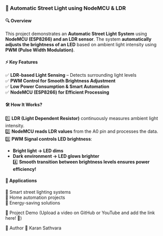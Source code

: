 ### **🚦 Automatic Street Light using NodeMCU & LDR**  

#### **🔍 Overview**  
This project demonstrates an **Automatic Street Light System** using **NodeMCU (ESP8266) and an LDR sensor**. The system **automatically adjusts the brightness of an LED** based on ambient light intensity using **PWM (Pulse Width Modulation)**.  

#### **⚡ Key Features**  
✅ **LDR-based Light Sensing** – Detects surrounding light levels  
✅ **PWM Control for Smooth Brightness Adjustment**  
✅ **Low Power Consumption & Smart Automation**  
✅ **NodeMCU (ESP8266) for Efficient Processing**  

#### **🛠 How It Works?**  
1️⃣ **LDR (Light Dependent Resistor)** continuously measures ambient light intensity.  
2️⃣ **NodeMCU reads LDR values** from the A0 pin and processes the data.  
3️⃣ **PWM Signal controls LED brightness**:  
   - **Bright light → LED dims**  
   - **Dark environment → LED glows brighter**  
4️⃣ **Smooth transition between brightness levels ensures power efficiency!**

#### **📌 Applications**  
🔹 Smart street lighting systems  
🔹 Home automation projects  
🔹 Energy-saving solutions  

📌 Project Demo
(Upload a video on GitHub or YouTube and add the link here! 🎥)

🌟 Author
👤 Karan Sathvara
